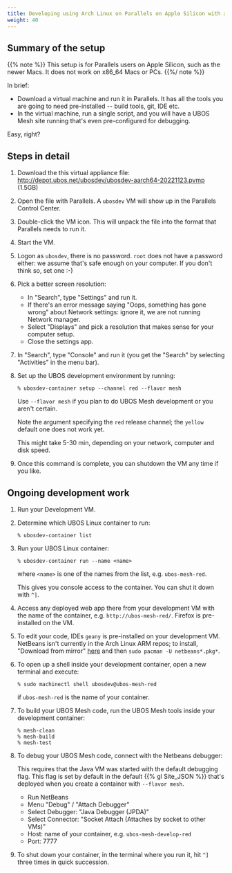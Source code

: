 ```yaml
---
title: Developing using Arch Linux on Parallels on Apple Silicon with a systemd-nspawn container
weight: 40
---
```


## Summary of the setup

{{% note %}}
This setup is for Parallels users on Apple Silicon, such as the newer Macs. It
does not work on x86_64 Macs or PCs.
{{%/ note %}}

In brief:

* Download a virtual machine and run it in Parallels. It has all the tools you
  are going to need pre-installed -- build tools, git, IDE etc.
* In the virtual machine, run a single script, and you will have a UBOS Mesh
  site running that's even pre-configured for debugging.

Easy, right?


## Steps in detail

1. Download the this virtual appliance file:
   http://depot.ubos.net/ubosdev/ubosdev-aarch64-20221123.pvmp (1.5GB)

1. Open the file with Parallels. A `ubosdev` VM will show up in the Parallels Control
   Center.

1. Double-click the VM icon. This will unpack the file into the format that Parallels
   needs to run it.

1. Start the VM.

1. Logon as `ubosdev`, there is no password. `root` does not have a password either: we
   assume that's safe enough on your computer. If you don't think so, set one :-)

1. Pick a better screen resolution:

   * In "Search", type "Settings" and run it.
   * If there's an error message saying "Oops, something has gone wrong" about Network
     settings: ignore it, we are not running Network manager.
   * Select "Displays" and pick a resolution that makes sense for your computer setup.
   * Close the settings app.

1. In "Search", type "Console" and run it (you get the "Search" by selecting
   "Activities" in the menu bar).

1. Set up the UBOS development environment by running:

   ```
   % ubosdev-container setup --channel red --flavor mesh
   ```

   Use `--flavor mesh` if you plan to do UBOS Mesh development or you aren't certain.

   Note the argument specifying the `red` release channel; the `yellow` default one
   does not work yet.

   This might take 5-30 min, depending on your network, computer and disk speed.

1. Once this command is complete, you can shutdown the VM any time if you like.

## Ongoing development work

1. Run your Development VM.

1. Determine which UBOS Linux container to run:

   ```
   % ubosdev-container list
   ```

1. Run your UBOS Linux container:

   ```
   % ubosdev-container run --name <name>
   ```

   where `<name>` is one of the names from the list, e.g. `ubos-mesh-red`.

   This gives you console access to the container. You can shut it down with `^]`.

1. Access any deployed web app there from your development VM with the name
   of the container, e.g. `http://ubos-mesh-red/`. Firefox is pre-installed on
   the VM.

1. To edit your code, IDEs `geany` is pre-installed on your development VM. NetBeans
   isn't currently in the Arch Linux ARM repos; to install, "Download from mirror"
   [here](https://archlinux.org/packages/community/any/netbeans/) and then
   ``sudo pacman -U netbeans*.pkg*``.

1. To open up a shell inside your development container, open a new terminal and
   execute:

   ```
   % sudo machinectl shell ubosdev@ubos-mesh-red
   ```

   if `ubos-mesh-red` is the name of your container.

1. To build your UBOS Mesh code, run the UBOS Mesh tools inside your development container:

   ```
   % mesh-clean
   % mesh-build
   % mesh-test
   ```

1. To debug your UBOS Mesh code, connect with the Netbeans debugger:

   This requires that the Java VM was started with the default debugging flag. This flag
   is set by default in the default {{% gl Site_JSON %}} that's deployed when you
   create a container with ``--flavor mesh``.

   * Run NetBeans
   * Menu "Debug" / "Attach Debugger"
   * Select Debugger: "Java Debugger (JPDA)"
   * Select Connector: "Socket Attach (Attaches by socket to other VMs)"
   * Host: name of your container, e.g. `ubos-mesh-develop-red`
   * Port: 7777

1. To shut down your container, in the terminal where you run it, hit `^]` three
   times in quick succession.

